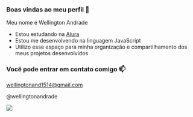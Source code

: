 ### Boas vindas ao meu perfil 🐎

Meu nome é Wellington Andrade

- Estou estudando na [Alura](https://www.alura.com.br)
- Estou me desenvolvendo na linguagem JavaScript
- Utilizo esse espaço para minha organização e compartilhamento dos meus projetos desenvolvidos

### Você pode entrar em contato comigo 📫

wellingtonand1514@gmail.com

@wellingtonandrade

![](https://media.tenor.com/1dFa0WW1umkAAAAi/hi-hey.gif)

 
 
 
 
